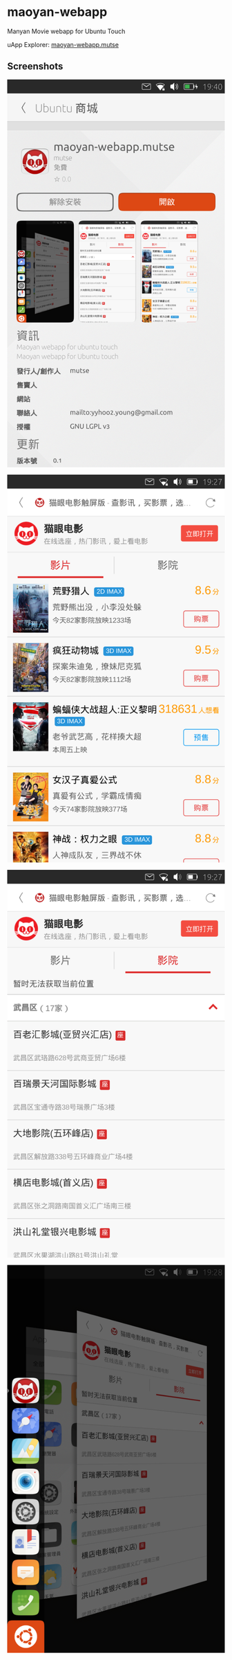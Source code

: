 # maoyan-webapp

Manyan Movie webapp for Ubuntu Touch

uApp Explorer: [maoyan-webapp.mutse](https://uappexplorer.com/app/maoyan-webapp.mutse)

## Screenshots

![01](./screenshots/screenshot_01.png)

![02](./screenshots/screenshot_02.png)

![03](./screenshots/screenshot_03.png)

![04](./screenshots/screenshot_04.png)

